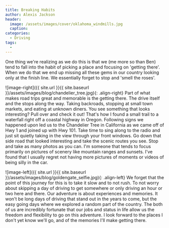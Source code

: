 ```yaml
---
title: Breaking Habits
author: Alexis Jackson
header:
  image: /assets/images/cover/oklahoma_windmills.jpg
  caption:
categories:
  - Driving
tags:
  - 
---
```


One thing we're realizing as we do this is that we (me more so than Ben) tend to fall into the habit of picking a place and focusing on 'getting there'. When we do that we end up missing all these gems in our country looking only at the finish line. We essentially forget to stop and 'smell the roses'.


![image-right]({{ site.url }}{{ site.baseurl }}/assets/images/blog/chandelier_tree.jpg){: .align-right}
Part of what makes road trips great and memorable is the getting there. The drive itself and the stops along the way. Taking backroads, stopping at small town markets, and eating at unknown diners. You see something that looks interesting? Pull over and check it out! That's how I found a small trail to a waterfall right off a coastal highway in Oregon. Following signs we happened upon led us to the Chandelier Tree in California as we came off of Hwy 1 and joined up with Hwy 101. Take time to sing along to the radio and just sit quietly taking in the view through your front windows. Go down that side road that looked interesting and take the scenic routes you see. Stop and take as many photos as you can. I'm someone that tends to focus primarily on pictures of scenery like mountain ranges and sunsets. I've found that I usually regret not having more pictures of moments or videos of being silly in the car.

![image-left]({{ site.url }}{{ site.baseurl }}/assets/images/blog/goldengate_selfie.jpg){: .align-left}
We forget that the point of this journey for this is to take it slow and to not rush. To not worry about skipping a day of driving to get somewhere or only driving an hour or two here and there. Our adventure is about experiences and memories. It won't be long days of driving that stand out in the years to come, but the easy going days where we explored a random part of the country. The both of us are incredibly fortunate that our jobs and status in life allow us the freedom and flexibility to go on this adventure. I look forward to the places I don't yet know we'll go, and of the memories I'll make getting there.

